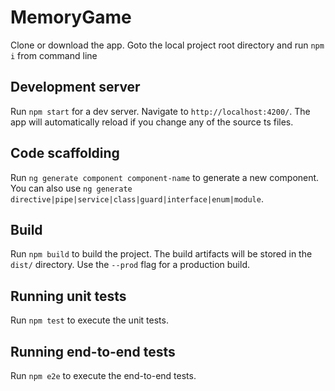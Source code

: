 # MemoryGame

Clone or download the app. Goto the local project root directory and run `npm i` from command line

## Development server

Run `npm start` for a dev server. Navigate to `http://localhost:4200/`. 
The app will automatically reload if you change any of the source ts files.

## Code scaffolding

Run `ng generate component component-name` to generate a new component. You can also use `ng generate directive|pipe|service|class|guard|interface|enum|module`.

## Build

Run `npm build` to build the project. The build artifacts will be stored in the `dist/` directory. Use the `--prod` flag for a production build.

## Running unit tests

Run `npm test` to execute the unit tests.

## Running end-to-end tests

Run `npm e2e` to execute the end-to-end tests.

